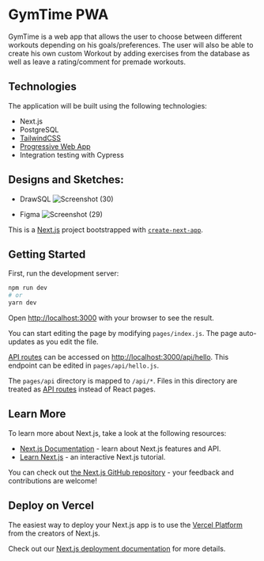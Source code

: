 # GymTime PWA
GymTime is a web app that allows the user to choose between different workouts depending on his goals/preferences. The user will also be able to create his own custom Workout by adding exercises from the database as well as leave a rating/comment for premade workouts.

## Technologies
The application will be built using the following technologies:
- Next.js
- PostgreSQL
- [TailwindCSS](https://tailwindcss.com/)
- [Progressive Web App](https://web.dev/progressive-web-apps/)
- Integration testing with Cypress

## Designs and Sketches:
- DrawSQL
  ![Screenshot (30)](https://user-images.githubusercontent.com/89549982/143907391-e28ef74d-5117-4467-92ed-332c5db46ffe.png)

- Figma
  ![Screenshot (29)](https://user-images.githubusercontent.com/89549982/143907447-37e9b18b-4326-4e15-b8a7-efa5215f3602.png)




This is a [Next.js](https://nextjs.org/) project bootstrapped with [`create-next-app`](https://github.com/vercel/next.js/tree/canary/packages/create-next-app).

## Getting Started

First, run the development server:

```bash
npm run dev
# or
yarn dev
```

Open [http://localhost:3000](http://localhost:3000) with your browser to see the result.

You can start editing the page by modifying `pages/index.js`. The page auto-updates as you edit the file.

[API routes](https://nextjs.org/docs/api-routes/introduction) can be accessed on [http://localhost:3000/api/hello](http://localhost:3000/api/hello). This endpoint can be edited in `pages/api/hello.js`.

The `pages/api` directory is mapped to `/api/*`. Files in this directory are treated as [API routes](https://nextjs.org/docs/api-routes/introduction) instead of React pages.

## Learn More

To learn more about Next.js, take a look at the following resources:

- [Next.js Documentation](https://nextjs.org/docs) - learn about Next.js features and API.
- [Learn Next.js](https://nextjs.org/learn) - an interactive Next.js tutorial.

You can check out [the Next.js GitHub repository](https://github.com/vercel/next.js/) - your feedback and contributions are welcome!

## Deploy on Vercel

The easiest way to deploy your Next.js app is to use the [Vercel Platform](https://vercel.com/new?utm_medium=default-template&filter=next.js&utm_source=create-next-app&utm_campaign=create-next-app-readme) from the creators of Next.js.

Check out our [Next.js deployment documentation](https://nextjs.org/docs/deployment) for more details.
